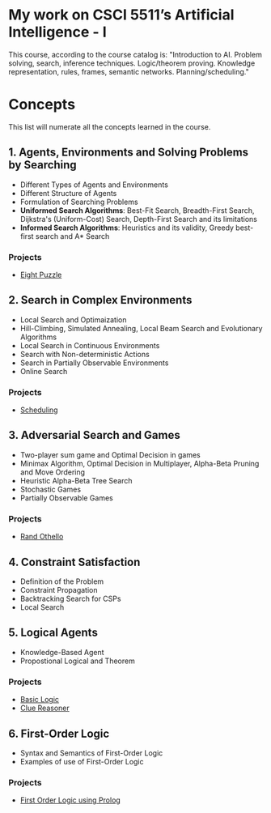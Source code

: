 # My work on CSCI 5511’s Artificial Intelligence - I
This course, according to the course catalog is:
"Introduction to AI. Problem solving, search, inference techniques. Logic/theorem proving. Knowledge representation, rules, frames, semantic networks. Planning/scheduling."

# Concepts
This list will numerate all the concepts learned in the course.

## 1. Agents, Environments and Solving Problems by Searching
- Different Types of Agents and Environments
- Different Structure of Agents
- Formulation of Searching Problems
- **Uniformed Search Algorithms**: Best-Fit Search, Breadth-First Search, Dijkstra's (Uniform-Cost) Search, Depth-First Search and its limitations
- **Informed Search Algorithms**: Heuristics and its validity, Greedy best-first search and A* Search

### Projects
- [Eight Puzzle](https://github.com/hardikkgupta/csci5511/tree/main/eight%20puzzle)

## 2. Search in Complex Environments
- Local Search and Optimaization
- Hill-Climbing, Simulated Annealing, Local Beam Search and Evolutionary Algorithms 
- Local Search in Continuous Environments
- Search with Non-deterministic Actions
- Search in Partially Observable Environments
- Online Search

### Projects
- [Scheduling](https://github.com/hardikkgupta/csci5511/tree/main/scheduling)

## 3. Adversarial Search and Games
- Two-player sum game and Optimal Decision in games
- Minimax Algorithm, Optimal Decision in Multiplayer, Alpha-Beta Pruning and Move Ordering
- Heuristic Alpha-Beta Tree Search
- Stochastic Games
- Partially Observable Games

### Projects
- [Rand Othello](https://github.com/hardikkgupta/csci5511/tree/main/randothello)

## 4. Constraint Satisfaction
- Definition of the Problem
- Constraint Propagation
- Backtracking Search for CSPs
- Local Search

## 5. Logical Agents
- Knowledge-Based Agent
- Propostional Logical and Theorem

### Projects
- [Basic Logic](https://github.com/hardikkgupta/csci5511/tree/main/proplogic/basic)
- [Clue Reasoner](https://github.com/hardikkgupta/csci5511/tree/main/proplogic/clue%20reasoner)

## 6. First-Order Logic
- Syntax and Semantics of First-Order Logic
- Examples of use of First-Order Logic

### Projects
- [First Order Logic using Prolog](https://github.com/hardikkgupta/csci5511/tree/main/prolog)
